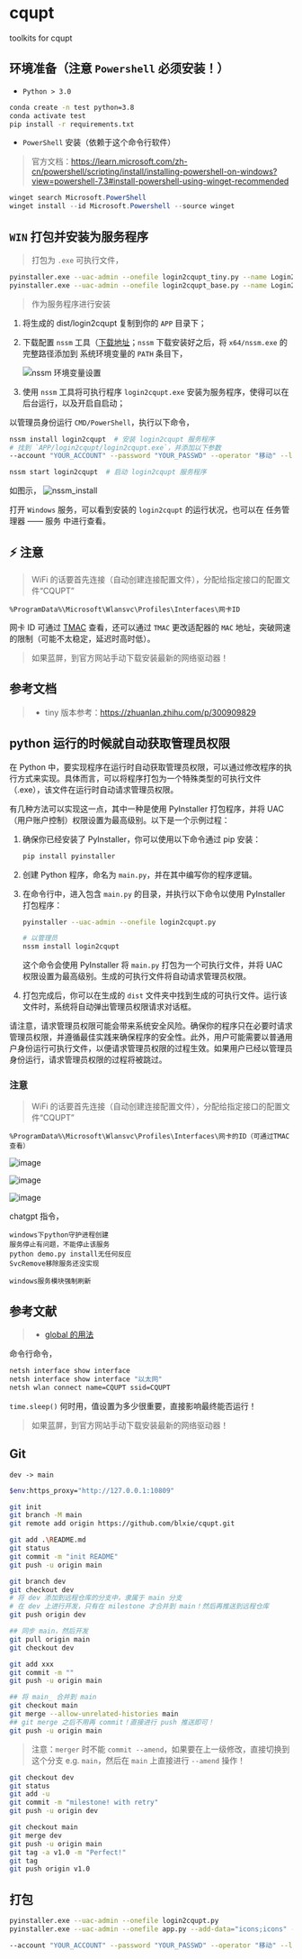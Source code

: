 # cqupt

toolkits for cqupt

## 环境准备（注意 `Powershell` 必须安装！）

-   `Python > 3.0`

```bash
conda create -n test python=3.8
conda activate test
pip install -r requirements.txt
```

-   `PowerShell` 安装（依赖于这个命令行软件）

> 官方文档：https://learn.microsoft.com/zh-cn/powershell/scripting/install/installing-powershell-on-windows?view=powershell-7.3#install-powershell-using-winget-recommended

```powershell
winget search Microsoft.PowerShell
winget install --id Microsoft.Powershell --source winget
```

## `WIN` 打包并安装为服务程序

> 打包为 `.exe` 可执行文件，

```bash
pyinstaller.exe --uac-admin --onefile login2cqupt_tiny.py --name Login2CQUPT_tiny --icon="assets/icons/icon.jpg"
pyinstaller.exe --uac-admin --onefile login2cqupt_base.py --name Login2CQUPT_base --icon="assets/icons/icon.jpg"
```

> 作为服务程序进行安装

1. 将生成的 dist/login2cqupt 复制到你的 `APP` 目录下；

2. 下载配置 `nssm` 工具（[下载地址](https://nssm.cc/download)；`nssm` 下载安装好之后，将 `x64/nssm.exe` 的完整路径添加到 系统环境变量的 `PATH` 条目下，

    ![nssm 环境变量设置](assets/nssm_env_path.png)

3. 使用 `nssm` 工具将可执行程序 `login2cqupt.exe` 安装为服务程序，使得可以在后台运行，以及开启自启动；

以管理员身份运行 `CMD/PowerShell`，执行以下命令，

```bash
nssm install login2cqupt  # 安装 login2cqupt 服务程序
# 找到 `APP/login2cqupt/login2cqupt.exe`，并添加以下参数
--account "YOUR_ACCOUNT" --password "YOUR_PASSWD" --operator "移动" --log_path "./cqupt.log" --device "pc" --sleep_time 30

nssm start login2cqupt  # 启动 login2cqupt 服务程序
```

如图示，
![nssm_install](assets/nssm_install.png)

打开 `Windows` 服务，可以看到安装的 `login2cqupt` 的运行状况，也可以在 任务管理器 —— 服务 中进行查看。

## ⚡ 注意

> WiFi 的话要首先连接（自动创建连接配置文件），分配给指定接口的配置文件“CQUPT”

```
%ProgramData%\Microsoft\Wlansvc\Profiles\Interfaces\网卡ID
```

网卡 ID 可通过 [TMAC](https://technitium.com/tmac/) 查看，还可以通过 `TMAC` 更改适配器的 `MAC` 地址，突破网速的限制（可能不太稳定，延迟时高时低）。

> 如果蓝屏，到官方网站手动下载安装最新的网络驱动器！

## 参考文档

> -   tiny 版本参考：https://zhuanlan.zhihu.com/p/300909829

## python 运行的时候就自动获取管理员权限

在 Python 中，要实现程序在运行时自动获取管理员权限，可以通过修改程序的执行方式来实现。具体而言，可以将程序打包为一个特殊类型的可执行文件（.exe），该文件在运行时自动请求管理员权限。

有几种方法可以实现这一点，其中一种是使用 PyInstaller 打包程序，并将 UAC（用户账户控制）权限设置为最高级别。以下是一个示例过程：

1. 确保你已经安装了 PyInstaller，你可以使用以下命令通过 pip 安装：

    ```bash
    pip install pyinstaller
    ```

2. 创建 Python 程序，命名为 `main.py`，并在其中编写你的程序逻辑。

3. 在命令行中，进入包含 `main.py` 的目录，并执行以下命令以使用 PyInstaller 打包程序：

    ```bash
    pyinstaller --uac-admin --onefile login2cqupt.py

    # 以管理员
    nssm install login2cqupt
    ```

    这个命令会使用 PyInstaller 将 `main.py` 打包为一个可执行文件，并将 UAC 权限设置为最高级别。生成的可执行文件将自动请求管理员权限。

4. 打包完成后，你可以在生成的 `dist` 文件夹中找到生成的可执行文件。运行该文件时，系统将自动弹出管理员权限请求对话框。

请注意，请求管理员权限可能会带来系统安全风险。确保你的程序只在必要时请求管理员权限，并遵循最佳实践来确保程序的安全性。此外，用户可能需要以普通用户身份运行可执行文件，以便请求管理员权限的过程生效。如果用户已经以管理员身份运行，请求管理员权限的过程将被跳过。

### 注意

> WiFi 的话要首先连接（自动创建连接配置文件），分配给指定接口的配置文件“CQUPT”

```
%ProgramData%\Microsoft\Wlansvc\Profiles\Interfaces\网卡的ID（可通过TMAC查看）
```

![image](https://github.com/blxie/cqupt/assets/43612290/f205d509-b041-4185-9d16-6bed1cc940d0)

![image](https://github.com/blxie/cqupt/assets/43612290/e4bc5847-2dd5-4951-a485-5febef3efe4f)

![image](https://github.com/blxie/cqupt/assets/43612290/1b0e64c2-453d-4ff9-831d-be097edabff6)

chatgpt 指令，

```
windows下python守护进程创建
服务停止有问题，不能停止该服务
python demo.py install无任何反应
SvcRemove移除服务还没实现

windows服务模块强制刷新
```

## 参考文献

> -   [global 的用法](https://blog.csdn.net/TracelessLe/article/details/123691579)

命令行命令，

```bash
netsh interface show interface
netsh interface show interface "以太网"
netsh wlan connect name=CQUPT ssid=CQUPT
```

`time.sleep()` 何时用，值设置为多少很重要，直接影响最终能否运行！

> 如果蓝屏，到官方网站手动下载安装最新的网络驱动器！

## Git

`dev -> main`

```bash
$env:https_proxy="http://127.0.0.1:10809"

git init
git branch -M main
git remote add origin https://github.com/blxie/cqupt.git

git add .\README.md
git status
git commit -m "init README"
git push -u origin main

git branch dev
git checkout dev
# 将 dev 添加到远程仓库的分支中，隶属于 main 分支
# 在 dev 上进行开发，只有在 milestone 才合并到 main！然后再推送到远程仓库
git push origin dev

## 同步 main，然后开发
git pull origin main
git checkout dev

git add xxx
git commit -m ""
git push -u origin main

## 将 main_ 合并到 main
git checkout main
git merge --allow-unrelated-histories main
## git merge 之后不用再 commit！直接进行 push 推送即可！
git push -u origin main
```

> 注意：`merger` 时不能 `commit --amend`，如果要在上一级修改，直接切换到这个分支 e.g. `main`，然后在 `main` 上直接进行 `--amend` 操作！

```bash
git checkout dev
git status
git add -u
git commit -m "milestone! with retry"
git push -u origin dev

git checkout main
git merge dev
git push -u origin main
git tag -a v1.0 -m "Perfect!"
git tag
git push origin v1.0
```

## 打包

```bash
pyinstaller.exe --uac-admin --onefile login2cqupt.py
pyinstaller.exe --uac-admin --onefile app.py --add-data="icons;icons" --noconsole

--account "YOUR_ACCOUNT" --password "YOUR_PASSWD" --operator "移动" --log_path "./cqupt.log" --device "pc" --sleep_time 30
```
